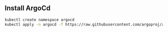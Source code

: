 ## Install ArgoCd
```bash
kubectl create namespace argocd
kubectl apply -n argocd -f https://raw.githubusercontent.com/argoproj/argo-cd/stable/manifests/install.yaml
```
